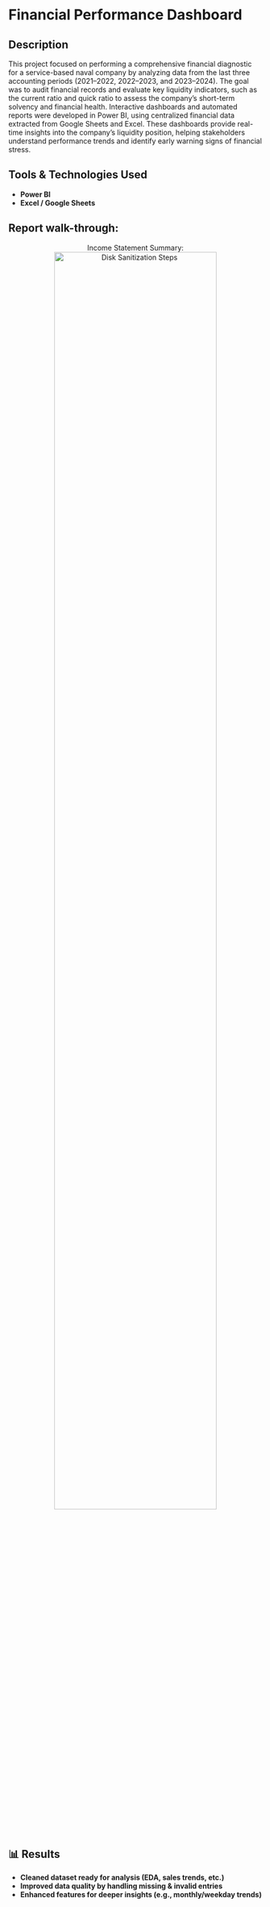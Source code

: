 <h1>Financial Performance Dashboard</h1>



<h2>Description</h2>
This project focused on performing a comprehensive financial diagnostic for a service-based naval company by analyzing data from the last three accounting periods (2021–2022, 2022–2023, and 2023–2024). The goal was to audit financial records and evaluate key liquidity indicators, such as the current ratio and quick ratio to assess the company’s short-term solvency and financial health.
Interactive dashboards and automated reports were developed in Power BI, using centralized financial data extracted from Google Sheets and Excel. These dashboards provide real-time insights into the company’s liquidity position, helping stakeholders understand performance trends and identify early warning signs of financial stress.
<br />

<h2>Tools & Technologies Used</h2>

- <b>Power BI</b>
- <b>Excel / Google Sheets </b> 

<h2>Report walk-through:</h2>

<p align="center">
Income Statement Summary: <br/>
<img src="https://i.imgur.com/ndoX7Yc.png" height="80%" width="80%" alt="Disk Sanitization Steps"/>
<br />
<br />

<h2>📊 Results</h2>

- <b>Cleaned dataset ready for analysis (EDA, sales trends, etc.)</b> 
- <b>Improved data quality by handling missing & invalid entries</b>
- <b>Enhanced features for deeper insights (e.g., monthly/weekday trends)</b> 
